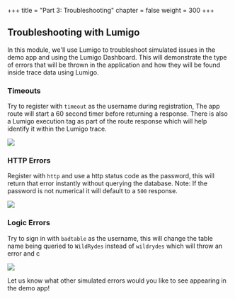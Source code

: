 +++
title = "Part 3: Troubleshooting"
chapter = false
weight = 300
+++

## Troubleshooting with Lumigo

In this module, we'll use Lumigo to troubleshoot simulated issues in the demo app and using the Lumigo Dashboard. This will demonstrate the type of errors that will be thrown in the application and how they will be found inside trace data using Lumigo. 

### Timeouts

Try to register with `timeout` as the username during registration, The app route will start a 60 second timer before returning a response. There is also a Lumigo execution tag as part of the route response which will help identify it within the Lumigo trace. 

![](/images/mod23-101.png)


### HTTP Errors

Register with `http` and use a http status code as the password, this will return that error instantly without querying the database. Note: If the password is not numerical it will default to a `500` response. 

![](/images/mod23-102.png)


### Logic Errors

Try to sign in with `badtable` as the username, this will change the table name being queried to `WildRydes` instead of `wildrydes` which will throw an error and c

![](/images/mod23-103.png)

Let us know what other simulated errors would you like to see appearing in the demo app! 